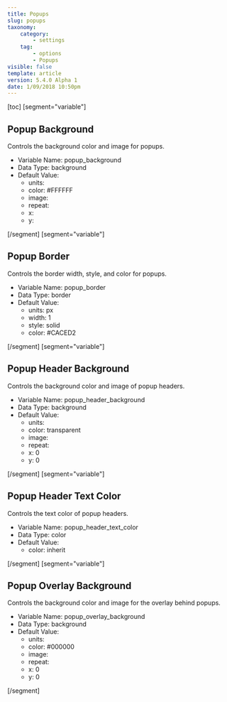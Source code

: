 ```yaml
---
title: Popups
slug: popups
taxonomy:
    category:
        - settings
    tag:
        - options
        - Popups
visible: false
template: article
version: 5.4.0 Alpha 1
date: 1/09/2018 10:50pm
---
```


[toc]
[segment="variable"]

## Popup Background
Controls the background color and image for popups.



- Variable Name: popup_background
- Data Type: background
- Default Value: 
	- units: 
	- color: #FFFFFF
	- image: 
	- repeat: 
	- x: 
	- y: 


[/segment]
[segment="variable"]

## Popup Border
Controls the border width, style, and color for popups.



- Variable Name: popup_border
- Data Type: border
- Default Value: 
	- units: px
	- width: 1
	- style: solid
	- color: #CACED2


[/segment]
[segment="variable"]

## Popup Header Background
Controls the background color and image of popup headers.



- Variable Name: popup_header_background
- Data Type: background
- Default Value: 
	- units: 
	- color: transparent
	- image: 
	- repeat: 
	- x: 0
	- y: 0


[/segment]
[segment="variable"]

## Popup Header Text Color
Controls the text color of popup headers.



- Variable Name: popup_header_text_color
- Data Type: color
- Default Value: 
	- color: inherit


[/segment]
[segment="variable"]

## Popup Overlay Background
Controls the background color and image for the overlay behind popups.



- Variable Name: popup_overlay_background
- Data Type: background
- Default Value: 
	- units: 
	- color: #000000
	- image: 
	- repeat: 
	- x: 0
	- y: 0


[/segment]
